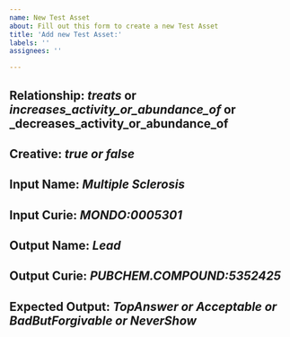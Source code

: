 ```yaml
---
name: New Test Asset
about: Fill out this form to create a new Test Asset
title: 'Add new Test Asset:'
labels: ''
assignees: ''

---
```


## Relationship: _treats_ or _increases_activity_or_abundance_of_ or _decreases_activity_or_abundance_of

## Creative: _true or false_

## Input Name: _Multiple Sclerosis_

## Input Curie: _MONDO:0005301_

## Output Name: _Lead_

## Output Curie: _PUBCHEM.COMPOUND:5352425_

## Expected Output: _TopAnswer or Acceptable or BadButForgivable or NeverShow_
